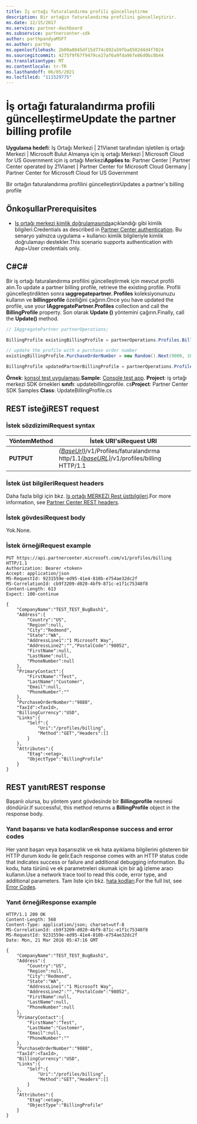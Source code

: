 ```yaml
---
title: İş ortağı faturalandırma profili güncelleştirme
description: Bir ortağın faturalandırma profilini güncelleştirir.
ms.date: 12/15/2017
ms.service: partner-dashboard
ms.subservice: partnercenter-sdk
author: parthpandyaMSFT
ms.author: parthp
ms.openlocfilehash: 2b09a0045df15d774c892a59fba8502d4d4f7024
ms.sourcegitcommit: 4275f9f67f9479ce27af6a9fda96fe86d0bc0b44
ms.translationtype: MT
ms.contentlocale: tr-TR
ms.lasthandoff: 06/05/2021
ms.locfileid: "111529775"
---
```

# <a name="update-the-partner-billing-profile"></a><span data-ttu-id="6007b-103">İş ortağı faturalandırma profili güncelleştirme</span><span class="sxs-lookup"><span data-stu-id="6007b-103">Update the partner billing profile</span></span>

<span data-ttu-id="6007b-104">**Uygulama hedefi**: Iş Ortağı Merkezi | 21Vianet tarafından işletilen iş ortağı Merkezi | Microsoft Bulut Almanya için iş ortağı Merkezi | Microsoft Cloud for US Government için iş ortağı Merkezi</span><span class="sxs-lookup"><span data-stu-id="6007b-104">**Applies to**: Partner Center | Partner Center operated by 21Vianet | Partner Center for Microsoft Cloud Germany | Partner Center for Microsoft Cloud for US Government</span></span>

<span data-ttu-id="6007b-105">Bir ortağın faturalandırma profilini güncelleştirir</span><span class="sxs-lookup"><span data-stu-id="6007b-105">Updates a partner's billing profile</span></span>

## <a name="prerequisites"></a><span data-ttu-id="6007b-106">Önkoşullar</span><span class="sxs-lookup"><span data-stu-id="6007b-106">Prerequisites</span></span>

- <span data-ttu-id="6007b-107">[Iş ortağı merkezi kimlik doğrulamasında](partner-center-authentication.md)açıklandığı gibi kimlik bilgileri.</span><span class="sxs-lookup"><span data-stu-id="6007b-107">Credentials as described in [Partner Center authentication](partner-center-authentication.md).</span></span> <span data-ttu-id="6007b-108">Bu senaryo yalnızca uygulama + kullanıcı kimlik bilgileriyle kimlik doğrulamayı destekler.</span><span class="sxs-lookup"><span data-stu-id="6007b-108">This scenario supports authentication with App+User credentials only.</span></span>

## <a name="c"></a><span data-ttu-id="6007b-109">C\#</span><span class="sxs-lookup"><span data-stu-id="6007b-109">C\#</span></span>

<span data-ttu-id="6007b-110">Bir iş ortağı faturalandırma profilini güncelleştirmek için mevcut profili alın.</span><span class="sxs-lookup"><span data-stu-id="6007b-110">To update a partner billing profile, retrieve the existing profile.</span></span> <span data-ttu-id="6007b-111">Profili güncelleştirdikten sonra **ıaggregatepartner. Profiles** koleksiyonunuzu kullanın ve **billingprofile** özelliğini çağırın.</span><span class="sxs-lookup"><span data-stu-id="6007b-111">Once you have updated the profile, use your **IAggregatePartner.Profiles** collection and call the **BillingProfile** property.</span></span> <span data-ttu-id="6007b-112">Son olarak **Update ()** yöntemini çağırın.</span><span class="sxs-lookup"><span data-stu-id="6007b-112">Finally, call the **Update()** method.</span></span>

``` csharp
// IAggregatePartner partnerOperations;

BillingProfile existingBillingProfile = partnerOperations.Profiles.BillingProfile.Get();

// update the profile with a purchase order number
existingBillingProfile.PurchaseOrderNumber = new Random().Next(9000, 10000).ToString(CultureInfo.InvariantCulture);

BillingProfile updatedPartnerBillingProfile = partnerOperations.Profiles.BillingProfile.Update(existingBillingProfile);
```

<span data-ttu-id="6007b-113">**Örnek**: [konsol test uygulaması](console-test-app.md).</span><span class="sxs-lookup"><span data-stu-id="6007b-113">**Sample**: [Console test app](console-test-app.md).</span></span> <span data-ttu-id="6007b-114">**Project**: iş ortağı merkezi SDK örnekleri **sınıfı**: updatebillingprofile. cs</span><span class="sxs-lookup"><span data-stu-id="6007b-114">**Project**: Partner Center SDK Samples **Class**: UpdateBillingProfile.cs</span></span>

## <a name="rest-request"></a><span data-ttu-id="6007b-115">REST isteği</span><span class="sxs-lookup"><span data-stu-id="6007b-115">REST request</span></span>

### <a name="request-syntax"></a><span data-ttu-id="6007b-116">İstek sözdizimi</span><span class="sxs-lookup"><span data-stu-id="6007b-116">Request syntax</span></span>

| <span data-ttu-id="6007b-117">Yöntem</span><span class="sxs-lookup"><span data-stu-id="6007b-117">Method</span></span>  | <span data-ttu-id="6007b-118">İstek URI'si</span><span class="sxs-lookup"><span data-stu-id="6007b-118">Request URI</span></span>                                                              |
|---------|--------------------------------------------------------------------------|
| <span data-ttu-id="6007b-119">**PUT**</span><span class="sxs-lookup"><span data-stu-id="6007b-119">**PUT**</span></span> | <span data-ttu-id="6007b-120">[*{BaseUrl}*](partner-center-rest-urls.md)/v1/Profiles/faturalandırma http/1.1</span><span class="sxs-lookup"><span data-stu-id="6007b-120">[*{baseURL}*](partner-center-rest-urls.md)/v1/profiles/billing HTTP/1.1</span></span> |

### <a name="request-headers"></a><span data-ttu-id="6007b-121">İstek üst bilgileri</span><span class="sxs-lookup"><span data-stu-id="6007b-121">Request headers</span></span>

<span data-ttu-id="6007b-122">Daha fazla bilgi için bkz. [Iş ortağı MERKEZI Rest üstbilgileri](headers.md).</span><span class="sxs-lookup"><span data-stu-id="6007b-122">For more information, see [Partner Center REST headers](headers.md).</span></span>

### <a name="request-body"></a><span data-ttu-id="6007b-123">İstek gövdesi</span><span class="sxs-lookup"><span data-stu-id="6007b-123">Request body</span></span>

<span data-ttu-id="6007b-124">Yok.</span><span class="sxs-lookup"><span data-stu-id="6007b-124">None.</span></span>

### <a name="request-example"></a><span data-ttu-id="6007b-125">İstek örneği</span><span class="sxs-lookup"><span data-stu-id="6007b-125">Request example</span></span>

```http
PUT https://api.partnercenter.microsoft.com/v1/profiles/billing HTTP/1.1
Authorization: Bearer <token>
Accept: application/json
MS-RequestId: 9231559e-ed95-41e4-810b-e754ae32dc2f
MS-CorrelationId: cb9f3209-d020-4bf9-871c-e1f1c75348f8
Content-Length: 613
Expect: 100-continue

{
    "CompanyName":"TEST_TEST_BugBash1",
    "Address":{
        "Country":"US",
        "Region":null,
        "City":"Redmond",
        "State":"WA",
        "AddressLine1":"1 Microsoft Way",
        "AddressLine2":"","PostalCode":"98052",
        "FirstName":null,
        "LastName":null,
        "PhoneNumber":null
    },
    "PrimaryContact":{
        "FirstName":"Test",
        "LastName":"Customer",
        "Email":null,
        "PhoneNumber":""
    },
    "PurchaseOrderNumber":"9888",
    "TaxId":<TaxId>,
    "BillingCurrency":"USD",
    "Links":{
        "Self":{
            "Uri":"/profiles/billing",
            "Method":"GET","Headers":[]
        }
    },
    "Attributes":{
        "Etag":<etag>,
        "ObjectType":"BillingProfile"
    }
}
```

## <a name="rest-response"></a><span data-ttu-id="6007b-126">REST yanıtı</span><span class="sxs-lookup"><span data-stu-id="6007b-126">REST response</span></span>

<span data-ttu-id="6007b-127">Başarılı olursa, bu yöntem yanıt gövdesinde bir **Billingprofile** nesnesi döndürür.</span><span class="sxs-lookup"><span data-stu-id="6007b-127">If successful, this method returns a **BillingProfile** object in the response body.</span></span>

### <a name="response-success-and-error-codes"></a><span data-ttu-id="6007b-128">Yanıt başarısı ve hata kodları</span><span class="sxs-lookup"><span data-stu-id="6007b-128">Response success and error codes</span></span>

<span data-ttu-id="6007b-129">Her yanıt başarı veya başarısızlık ve ek hata ayıklama bilgilerini gösteren bir HTTP durum kodu ile gelir.</span><span class="sxs-lookup"><span data-stu-id="6007b-129">Each response comes with an HTTP status code that indicates success or failure and additional debugging information.</span></span> <span data-ttu-id="6007b-130">Bu kodu, hata türünü ve ek parametreleri okumak için bir ağ izleme aracı kullanın.</span><span class="sxs-lookup"><span data-stu-id="6007b-130">Use a network trace tool to read this code, error type, and additional parameters.</span></span> <span data-ttu-id="6007b-131">Tam liste için bkz. [hata kodları](error-codes.md).</span><span class="sxs-lookup"><span data-stu-id="6007b-131">For the full list, see [Error Codes](error-codes.md).</span></span>

### <a name="response-example"></a><span data-ttu-id="6007b-132">Yanıt örneği</span><span class="sxs-lookup"><span data-stu-id="6007b-132">Response example</span></span>

```http
HTTP/1.1 200 OK
Content-Length: 568
Content-Type: application/json; charset=utf-8
MS-CorrelationId: cb9f3209-d020-4bf9-871c-e1f1c75348f8
MS-RequestId: 9231559e-ed95-41e4-810b-e754ae32dc2f
Date: Mon, 21 Mar 2016 05:47:16 GMT

{
    "CompanyName":"TEST_TEST_BugBash1",
    "Address":{
        "Country":"US",
        "Region":null,
        "City":"Redmond",
        "State":"WA",
        "AddressLine1":"1 Microsoft Way",
        "AddressLine2":"","PostalCode":"98052",
        "FirstName":null,
        "LastName":null,
        "PhoneNumber":null
    },
    "PrimaryContact":{
        "FirstName":"Test",
        "LastName":"Customer",
        "Email":null,
        "PhoneNumber":""
    },
    "PurchaseOrderNumber":"9888",
    "TaxId":<TaxId>,
    "BillingCurrency":"USD",
    "Links":{
        "Self":{
            "Uri":"/profiles/billing",
            "Method":"GET","Headers":[]
        }
    },
    "Attributes":{
        "Etag":<etag>,
        "ObjectType":"BillingProfile"
    }
}
```
